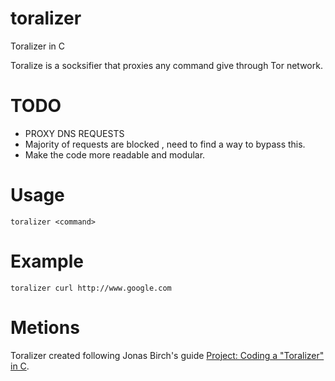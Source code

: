 # toralizer

Toralizer in C

Toralize is a socksifier that proxies any command give through Tor network.

# TODO

- PROXY DNS REQUESTS
- Majority of requests are blocked , need to find a way to bypass this.
- Make the code more readable and modular.

# Usage

```
toralizer <command>
```

# Example

```
toralizer curl http://www.google.com
```

# Metions

Toralizer created following Jonas Birch's guide [Project: Coding a "Toralizer" in C](https://www.youtube.com/watch?v=Pebul1c9JKE).
